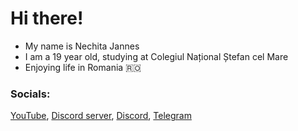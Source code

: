 # Hi there!
- My name is Nechita Jannes
- I am a 19 year old, studying at Colegiul Național Ștefan cel Mare
- Enjoying life in Romania 🇷🇴

### Socials:
[YouTube](https://youtube.com/@janneshvh), [Discord server](https://discord.gg/m93uMY4c), [Discord](https://discord.com/users/751351900255027300), [Telegram](https://t.me/jannesbonk)
